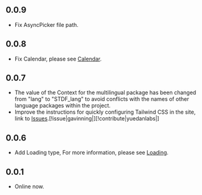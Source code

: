 ## 0.0.9

-   Fix AsyncPicker file path.

## 0.0.8

-   Fix Calendar, please see [Calendar](https://stdf.design/#/components?nav=calendar&tab=4).

## 0.0.7

-   The value of the Context for the multilingual package has been changed from "lang" to "STDF_lang" to avoid conflicts with the names of other language packages within the project.
-   Improve the instructions for quickly configuring Tailwind CSS in the site, link to [Issues](https://github.com/dufu1991/stdf/issues/1).[!issue|gavinning|][!contribute|yuedanlabs|]

## 0.0.6

-   Add Loading type, For more information, please see [Loading](https://stdf.design/#/components?nav=loading&tab=4).

## 0.0.1

-   Online now.
